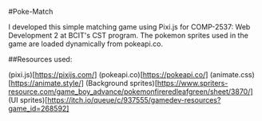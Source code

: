 #Poke-Match

I developed this simple matching game using Pixi.js for COMP-2537: Web Development 2 at BCIT's CST program. 
The pokemon sprites used in the game are loaded dynamically from pokeapi.co. 

##Resources used:

(pixi.js)[https://pixijs.com/]
(pokeapi.co)[https://pokeapi.co/]
(animate.css)[https://animate.style/]
(Background sprites)[https://www.spriters-resource.com/game_boy_advance/pokemonfireredleafgreen/sheet/3870/]
(UI sprites)[https://itch.io/queue/c/937555/gamedev-resources?game_id=268592]
